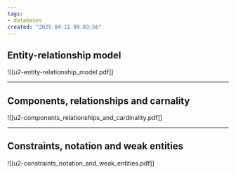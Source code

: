 ```yaml
---
tags: 
- databases
created: "2025-04-11 09:03:56"
---
```

## **Entity-relationship model**
![[u2-entity-relationship_model.pdf]]
___
## **Components, relationships and carnality**
![[u2-components_relationships_and_cardinality.pdf]]
___
## **Constraints, notation and weak entities**
![[u2-constraints_notation_and_weak_entities.pdf]]